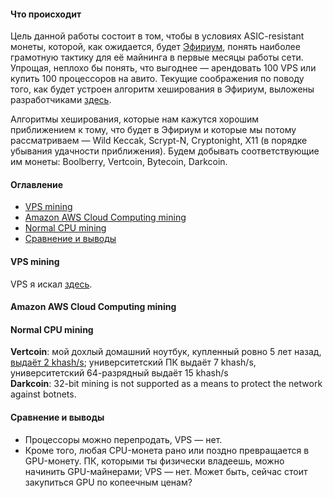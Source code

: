 #### Что происходит

Цель данной работы состоит в том, чтобы в условиях ASIC-resistant монеты, которой, как ожидается, будет [Эфириум](https://github.com/snordenstorm/wiki/wiki/My-Ethereum-Homepage), понять наиболее грамотную тактику для её майнинга в первые месяцы работы сети. Упрощая, неплохо бы понять, что выгоднее — арендовать 100 VPS или купить 100 процессоров на авито. Текущие соображения по поводу того, как будет устроен алгоритм хеширования в Эфириум, выложены разработчиками [здесь](https://forum.ethereum.org/discussion/197/mining-faq-live-updates/p1).

Алгоритмы хеширования, которые нам кажутся хорошим приближением к тому, что будет в Эфириум и которые мы потому рассматриваем — Wild Keccak, Scrypt-N, Cryptonight, X11 (в порядке убывания удачности приближения). Будем добывать соответствующие им монеты: Boolberry, Vertcoin, Bytecoin, Darkcoin. 

#### Оглавление

* [VPS mining](https://github.com/snordenstorm/wiki/wiki/Ether-CPU-mining#vps-mining)
* [Amazon AWS Cloud Computing mining](https://github.com/snordenstorm/wiki/wiki/Ether-CPU-mining#amazon-aws-cloud-computing-mining)
* [Normal CPU mining](https://github.com/snordenstorm/wiki/wiki/Ether-CPU-mining#normal-cpu-mining)
* [Сравнение и выводы](https://github.com/snordenstorm/wiki/wiki/Ether-CPU-mining#%D0%A1%D1%80%D0%B0%D0%B2%D0%BD%D0%B5%D0%BD%D0%B8%D0%B5-%D0%B8-%D0%B2%D1%8B%D0%B2%D0%BE%D0%B4%D1%8B)

#### VPS mining

VPS я искал [здесь](https://poiskvps.ru/).

#### Amazon AWS Cloud Computing mining

#### Normal CPU mining

**Vertcoin**: мой дохлый домашний ноутбук, купленный ровно 5 лет назад, [выдаёт 2 khash/s](https://dl.dropboxusercontent.com/u/14533127/experiment/Vertcoin/vertcoin_my.png); университетский ПК выдаёт 7 khash/s, университетский 64-разрядный выдаёт 15 khash/s <br>
**Darkcoin**:  32-bit mining is not supported as a means to protect the network against botnets.

#### Сравнение и выводы

* Процессоры можно перепродать, VPS — нет.
* Кроме того, любая CPU-монета рано или поздно превращается в GPU-монету. ПК, которыми ты физически владеешь, можно начинить GPU-майнерами; VPS — нет. Может быть, сейчас стоит закупиться GPU по копеечным ценам?